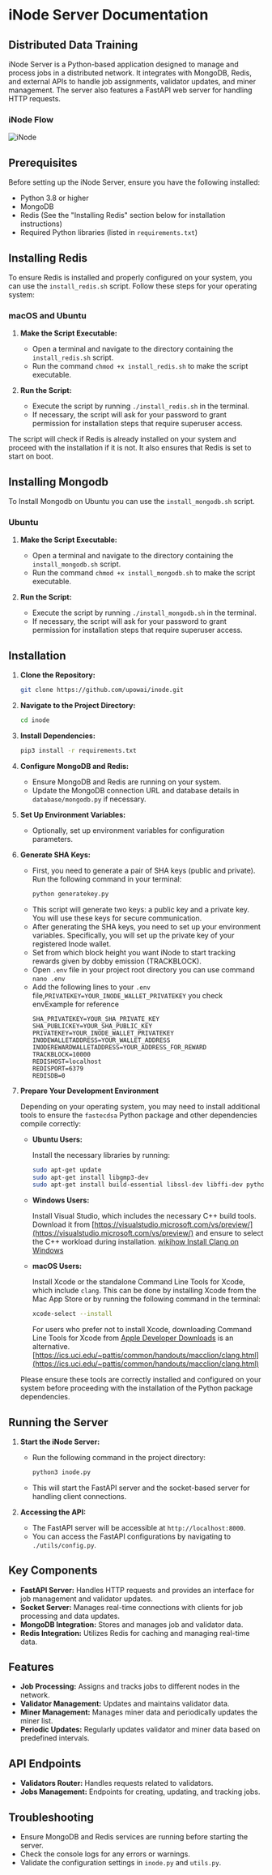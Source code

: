 # iNode Server Documentation

## Distributed Data Training

iNode Server is a Python-based application designed to manage and process jobs in a distributed network. It integrates with MongoDB, Redis, and external APIs to handle job assignments, validator updates, and miner management. The server also features a FastAPI web server for handling HTTP requests.

### iNode Flow

![iNode](https://raw.githubusercontent.com/upowai/inode/main/img/iNode.png)

## Prerequisites

Before setting up the iNode Server, ensure you have the following installed:

- Python 3.8 or higher
- MongoDB
- Redis (See the "Installing Redis" section below for installation instructions)
- Required Python libraries (listed in `requirements.txt`)

## Installing Redis

To ensure Redis is installed and properly configured on your system, you can use the `install_redis.sh` script. Follow these steps for your operating system:

### macOS and Ubuntu

1. **Make the Script Executable:**

   - Open a terminal and navigate to the directory containing the `install_redis.sh` script.
   - Run the command `chmod +x install_redis.sh` to make the script executable.

2. **Run the Script:**
   - Execute the script by running `./install_redis.sh` in the terminal.
   - If necessary, the script will ask for your password to grant permission for installation steps that require superuser access.

The script will check if Redis is already installed on your system and proceed with the installation if it is not. It also ensures that Redis is set to start on boot.

## Installing Mongodb

To Install Mongodb on Ubuntu you can use the `install_mongodb.sh` script.

### Ubuntu

1. **Make the Script Executable:**

   - Open a terminal and navigate to the directory containing the `install_mongodb.sh` script.
   - Run the command `chmod +x install_mongodb.sh` to make the script executable.

2. **Run the Script:**
   - Execute the script by running `./install_mongodb.sh` in the terminal.
   - If necessary, the script will ask for your password to grant permission for installation steps that require superuser access.

## Installation

1. **Clone the Repository:**

   ```bash
   git clone https://github.com/upowai/inode.git
   ```

2. **Navigate to the Project Directory:**

   ```bash
   cd inode
   ```

3. **Install Dependencies:**

   ```bash
   pip3 install -r requirements.txt
   ```

4. **Configure MongoDB and Redis:**

   - Ensure MongoDB and Redis are running on your system.
   - Update the MongoDB connection URL and database details in `database/mongodb.py` if necessary.

5. **Set Up Environment Variables:**

   - Optionally, set up environment variables for configuration parameters.

6. **Generate SHA Keys:**

   - First, you need to generate a pair of SHA keys (public and private). Run the following command in your terminal:
     ```bash
     python generatekey.py
     ```
   - This script will generate two keys: a public key and a private key. You will use these keys for secure communication.
   - After generating the SHA keys, you need to set up your environment variables. Specifically, you will set up the private key of your registered Inode wallet.
   - Set from which block height you want iNode to start tracking rewards given by dobby emission (TRACKBLOCK).
   - Open `.env` file in your project root directory you can use command `nano .env`
   - Add the following lines to your `.env` file,`PRIVATEKEY=YOUR_INODE_WALLET_PRIVATEKEY` you check envExample for reference
     ```
     SHA_PRIVATEKEY=YOUR_SHA_PRIVATE_KEY
     SHA_PUBLICKEY=YOUR_SHA_PUBLIC_KEY
     PRIVATEKEY=YOUR_INODE_WALLET_PRIVATEKEY
     INODEWALLETADDRESS=YOUR_WALLET_ADDRESS
     INODEREWARDWALLETADDRESS=YOUR_ADDRESS_FOR_REWARD
     TRACKBLOCK=10000
     REDISHOST=localhost
     REDISPORT=6379
     REDISDB=0
     ```

7. **Prepare Your Development Environment**

   Depending on your operating system, you may need to install additional tools to ensure the `fastecdsa` Python package and other dependencies compile correctly:

   - **Ubuntu Users:**

     Install the necessary libraries by running:

     ```bash
     sudo apt-get update
     sudo apt-get install libgmp3-dev
     sudo apt-get install build-essential libssl-dev libffi-dev python3-dev
     ```

   - **Windows Users:**

     Install Visual Studio, which includes the necessary C++ build tools. Download it from [https://visualstudio.microsoft.com/vs/preview/](https://visualstudio.microsoft.com/vs/preview/) and ensure to select the C++ workload during installation.
     [wikihow Install Clang on Windows](https://www.wikihow.com/Install-Clang-on-Windows)

   - **macOS Users:**

     Install Xcode or the standalone Command Line Tools for Xcode, which include `clang`. This can be done by installing Xcode from the Mac App Store or by running the following command in the terminal:

     ```bash
     xcode-select --install
     ```

     For users who prefer not to install Xcode, downloading Command Line Tools for Xcode from [Apple Developer Downloads](https://developer.apple.com/download/more/) is an alternative.
     [https://ics.uci.edu/~pattis/common/handouts/macclion/clang.html](https://ics.uci.edu/~pattis/common/handouts/macclion/clang.html)

   Please ensure these tools are correctly installed and configured on your system before proceeding with the installation of the Python package dependencies.

## Running the Server

1. **Start the iNode Server:**

   - Run the following command in the project directory:
     ```bash
     python3 inode.py
     ```
   - This will start the FastAPI server and the socket-based server for handling client connections.

2. **Accessing the API:**
   - The FastAPI server will be accessible at `http://localhost:8000`.
   - You can access the FastAPI configurations by navigating to `./utils/config.py`.

## Key Components

- **FastAPI Server:** Handles HTTP requests and provides an interface for job management and validator updates.
- **Socket Server:** Manages real-time connections with clients for job processing and data updates.
- **MongoDB Integration:** Stores and manages job and validator data.
- **Redis Integration:** Utilizes Redis for caching and managing real-time data.

## Features

- **Job Processing:** Assigns and tracks jobs to different nodes in the network.
- **Validator Management:** Updates and maintains validator data.
- **Miner Management:** Manages miner data and periodically updates the miner list.
- **Periodic Updates:** Regularly updates validator and miner data based on predefined intervals.

## API Endpoints

- **Validators Router:** Handles requests related to validators.
- **Jobs Management:** Endpoints for creating, updating, and tracking jobs.

## Troubleshooting

- Ensure MongoDB and Redis services are running before starting the server.
- Check the console logs for any errors or warnings.
- Validate the configuration settings in `inode.py` and `utils.py`.
